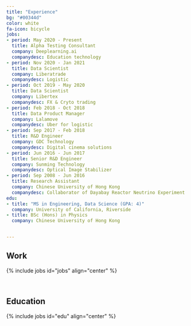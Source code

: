 ```yaml
---
title: "Experience"
bg: "#00344d"
color: white
fa-icon: bicycle
jobs:
- period: May 2020 - Present
  title: Alpha Testing Consultant
  company: Deeplearning.ai
  companydesc: Education technology
- period: Nov 2020 - Jan 2021
  title: Data Scientist
  company: Liberatrade
  companydesc: Logistic
- period: Oct 2019 - May 2020
  title: Data Scientist
  company: Libertex
  companydesc: FX & Cryto trading
- period: Feb 2018 - Oct 2018
  title: Data Product Manager
  company: Lalamove
  companydesc: Uber for logistic
- period: Sep 2017 - Feb 2018
  title: R&D Engineer
  company: GDC Technology
  companydesc: Digital cinema solutions
- period: Jun 2016 - Jun 2017
  title: Senior R&D Engineer
  company: Sunming Technology
  companydesc: Optical Image Stabilizer
- period: Sep 2008 - Jun 2016
  title: Research Assistant
  company: Chinese University of Hong Kong
  companydesc: Collaborator of Dayabay Reactor Neutrino Experiment
edu:
- title: "MS in Engineering, Data Science (GPA: 4)"
  company: University of California, Riverside
- title: BSc (Hons) in Physics
  company: Chinese University of Hong Kong


---
```


## Work
{% include jobs id="jobs" align="center" %}

<br>

## Education
{% include jobs id="edu" align="center" %}

